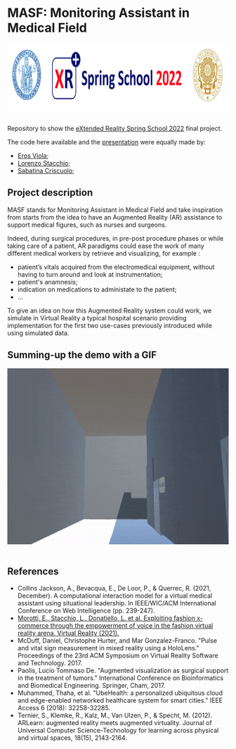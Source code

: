 # MASF: Monitoring Assistant in Medical Field

<p align="center"><img width="850" height="150" src="images/xr_school_logo.png">
  &nbsp;&nbsp;&nbsp;&nbsp;&nbsp;&nbsp;&nbsp;&nbsp;&nbsp;&nbsp;&nbsp;&nbsp;&nbsp;&nbsp;&nbsp;&nbsp;&nbsp;&nbsp;&nbsp;&nbsp;&nbsp;&nbsp;&nbsp;&nbsp;
 
Repository to show the [eXtended Reality Spring School 2022](https://www.xrsalento.it/school/) final project. 

The code here available and the [presentation](https://docs.google.com/presentation/d/10eDMwIqBO89N-IxWNELlB1tbdlh1t_R68RZHXfEmcrs/edit?usp=sharing) were equally made by:
  * [Eros Viola](https://www.linkedin.com/in/eros-viola-2245901ba/);
  * [Lorenzo Stacchio](https://lorenzo-stacchio.github.io/);
  * [Sabatina Criscuolo](https://www.linkedin.com/in/sabatina-criscuolo/);


## Project description
MASF stands for Monitoring Assistant in Medical Field and take inspiration from starts from the idea to have an Augmented Reality (AR) assistance to support medical figures, such as nurses and surgeons. 

Indeed, during surgical procedures, in pre-post procedure phases or while taking care of a patient, AR paradigms could ease the work of many different medical workers by retrieve and visualizing, for example :

  * patient’s vitals acquired from the electromedical equipment, without having to turn around and look at instrumentation;
  * patient's anamnesis;
  * indication on medications to administate to the patient;
  * ... 

To give an idea on how this Augmented Reality system could work, we simulate in Virtual Reality a typical hospital scenario providing implementation for the first two use-cases previously introduced while using simulated data.

## Summing-up the demo with a GIF

<p align="center"><img width="800" height="400" src="images/demo.gif">
  &nbsp;&nbsp;&nbsp;&nbsp;&nbsp;&nbsp;&nbsp;&nbsp;&nbsp;&nbsp;&nbsp;&nbsp;&nbsp;&nbsp;&nbsp;&nbsp;&nbsp;&nbsp;&nbsp;&nbsp;&nbsp;&nbsp;&nbsp;&nbsp;

## References
 * Collins Jackson, A., Bevacqua, E., De Loor, P., & Querrec, R. (2021, December). A computational interaction model for a virtual medical assistant using situational leadership. In IEEE/WIC/ACM International Conference on Web Intelligence (pp. 239-247).
 * [Morotti, E., Stacchio, L., Donatiello, L. et al. Exploiting fashion x-commerce through the empowerment of voice in the fashion virtual reality arena. Virtual Reality (2021).](https://doi.org/10.1007/s10055-021-00602-6)
 * McDuff, Daniel, Christophe Hurter, and Mar Gonzalez-Franco. "Pulse and vital sign measurement in mixed reality using a HoloLens." Proceedings of the 23rd ACM Symposium on Virtual Reality Software and Technology. 2017.
 * Paolis, Lucio Tommaso De. "Augmented visualization as surgical support in the treatment of tumors." International Conference on Bioinformatics and Biomedical Engineering. Springer, Cham, 2017.
 * Muhammed, Thaha, et al. "UbeHealth: a personalized ubiquitous cloud and edge-enabled networked healthcare system for smart cities." IEEE Access 6 (2018): 32258-32285.
 * Ternier, S., Klemke, R., Kalz, M., Van Ulzen, P., & Specht, M. (2012). ARLearn: augmented reality meets augmented virtuality. Journal of Universal Computer Science-Technology for learning across physical and virtual spaces, 18(15), 2143-2164.

